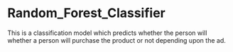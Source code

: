 # Random_Forest_Classifier
This is a classification model which predicts whether the person will whether a person will purchase the product or not depending upon the ad.
